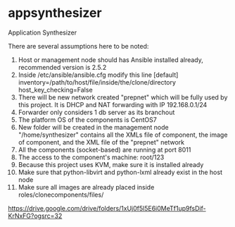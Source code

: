 # appsynthesizer
Application Synthesizer

There are several assumptions here to be noted:
1. Host or management node should has Ansible installed already, recommended version is 2.5.2
2. Inside /etc/ansible/ansible.cfg modify this line
   [default]
   inventory=/path/to/host/file/inside/the/clone/directory
   host_key_checking=False
3. There will be new network created "prepnet" which will be fully used by this project. It is DHCP and NAT forwarding with IP 192.168.0.1/24
4. Forwarder only considers 1 db server as its branchout
5. The platform OS of the components is CentOS7
6. New folder will be created in the management node "/home/synthesizer" contains all the XMLs file of component, the image of component, and the XML file of the "prepnet" network
7. All the components (socket-based) are running at port 8011
8. The access to the component's machine: root/123
9. Because this project uses KVM, make sure it is installed already
10. Make sure that python-libvirt and python-lxml already exist in the host node
11. Make sure all images are already placed inside roles/clonecomponents/files/


https://drive.google.com/drive/folders/1xUj0f5l5E6i0MeTf1up9fsDif-KrNxFG?ogsrc=32
